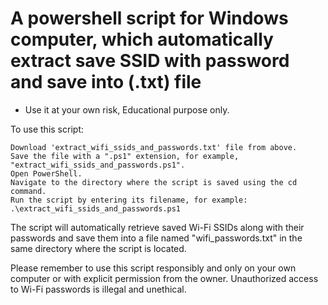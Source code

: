 # A powershell script for Windows computer, which automatically extract save SSID with password and save into (.txt) file

* Use it at your own risk, Educational purpose only.

To use this script:

    Download 'extract_wifi_ssids_and_passwords.txt' file from above.
    Save the file with a ".ps1" extension, for example, "extract_wifi_ssids_and_passwords.ps1".
    Open PowerShell.
    Navigate to the directory where the script is saved using the cd command.
    Run the script by entering its filename, for example: .\extract_wifi_ssids_and_passwords.ps1

The script will automatically retrieve saved Wi-Fi SSIDs along with their passwords and save them into a file named "wifi_passwords.txt" in the same directory where the script is located.

Please remember to use this script responsibly and only on your own computer or with explicit permission from the owner. Unauthorized access to Wi-Fi passwords is illegal and unethical.
